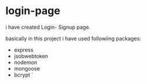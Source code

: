 # login-page

i have created Login- Signup page.

basically in this project i  have used followiing packages: 
 * express
 *  jsobwebtoken
 *  nodemon
 *  mongoose
 *  bcrypt `
